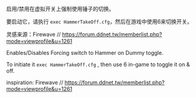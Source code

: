 启用/禁用在虚拟开关上强制使用锤子的切换。

要启动它，请执行 `exec HammerTakeOff.cfg`，然后在游戏中使用6来切换开关。

灵感来源：Firewave // https://forum.ddnet.tw/memberlist.php?mode=viewprofile&u=1261



Enables/Disables Forcing switch to Hammer on Dummy toggle.

To initiate it `exec HammerTakeOff.cfg` , then use 6 in-game to toggle it on & off.


inspiration: Firewave // https://forum.ddnet.tw/memberlist.php?mode=viewprofile&u=1261
